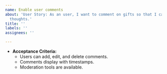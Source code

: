 ```yaml
---
name: Enable user comments
about: 'User Story: As an user, I want to comment on gifts so that I can share my
  thoughts.'
title: ''
labels: ''
assignees: ''

---
```


- **Acceptance Criteria:**  
  - Users can add, edit, and delete comments.  
  - Comments display with timestamps.  
  - Moderation tools are available.
